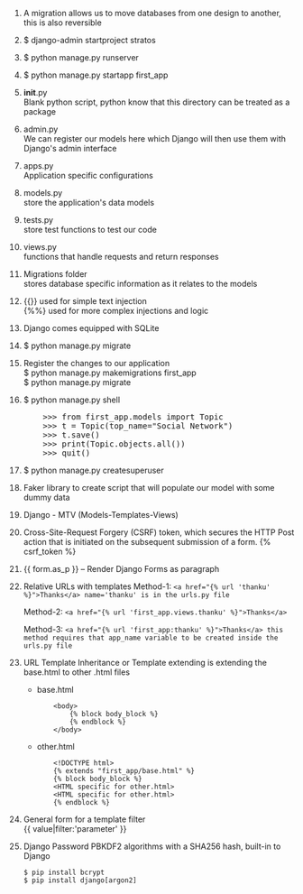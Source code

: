 1. A migration allows us to move databases from one design to another, this is also reversible

2. $ django-admin startproject stratos

3. $ python manage.py runserver

4. $ python manage.py startapp first_app

5. __init__.py <br>
	Blank python script,
	python know that this directory can be treated as a package

6. admin.py <br>
	We can register our models here which Django will then use them with Django's admin interface

7. apps.py <br>
	Application specific configurations

8. models.py <br>
	store the application's data models

9. tests.py <br>
	store test functions to test our code

10. views.py <br>
	functions that handle requests and return responses

11. Migrations folder <br>
	stores database specific information as it relates to the models

12. {{}} used for simple text injection <br>
	{%%} used for more complex injections and logic

13. Django comes equipped with SQLite

14. $ python manage.py migrate

15. Register the changes to our application <br>
	$ python manage.py makemigrations first_app <br>
	$ python manage.py migrate

16. $ python manage.py shell
	<pre>
		>>> from first_app.models import Topic
		>>> t = Topic(top_name="Social Network")
		>>> t.save()
		>>> print(Topic.objects.all())
		>>> quit()
	</pre>

17. $ python manage.py createsuperuser

18. Faker library to create script that will populate our model with some dummy data

19. Django - MTV (Models-Templates-Views)

20. Cross-Site-Request Forgery (CSRF) token, which secures the HTTP Post action that is initiated on the subsequent submission of a form.
	{% csrf_token %}

21. {{ form.as_p }} – Render Django Forms as paragraph

22. Relative URLs with templates
	Method-1:
		```
			<a href="{% url 'thanku' %}">Thanks</a>
			name='thanku' is in the urls.py file
		```

	Method-2:
		```
			<a href="{% url 'first_app.views.thanku' %}">Thanks</a>
		```

	Method-3:
		```
			<a href="{% url 'first_app:thanku' %}">Thanks</a>
			this method requires that app_name variable to be created inside the urls.py file
		```

23. URL Template Inheritance or Template extending is extending the base.html to other .html files
	* base.html
		```
			<body>
				{% block body_block %}
				{% endblock %}
			</body>
		```
	
	* other.html
		```
			<!DOCTYPE html>
			{% extends "first_app/base.html" %}
			{% block body_block %}
			<HTML specific for other.html>
			<HTML specific for other.html>
			{% endblock %}
		```

24. General form for a template filter <br>
	{{ value|filter:'parameter' }}

25. Django Password
	PBKDF2 algorithms with a SHA256 hash, built-in to Django <br>
	```
	$ pip install bcrypt
	$ pip install django[argon2]
	```